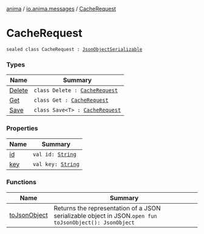[anima](../../index.md) / [io.anima.messages](../index.md) / [CacheRequest](./index.md)

# CacheRequest

`sealed class CacheRequest : `[`JsonObjectSerializable`](../../io.anima/-json-object-serializable/index.md)

### Types

| Name | Summary |
|---|---|
| [Delete](-delete/index.md) | `class Delete : `[`CacheRequest`](./index.md) |
| [Get](-get/index.md) | `class Get : `[`CacheRequest`](./index.md) |
| [Save](-save/index.md) | `class Save<T> : `[`CacheRequest`](./index.md) |

### Properties

| Name | Summary |
|---|---|
| [id](id.md) | `val id: `[`String`](https://kotlinlang.org/api/latest/jvm/stdlib/kotlin/-string/index.html) |
| [key](key.md) | `val key: `[`String`](https://kotlinlang.org/api/latest/jvm/stdlib/kotlin/-string/index.html) |

### Functions

| Name | Summary |
|---|---|
| [toJsonObject](to-json-object.md) | Returns the representation of a JSON serializable object in JSON.`open fun toJsonObject(): JsonObject` |
